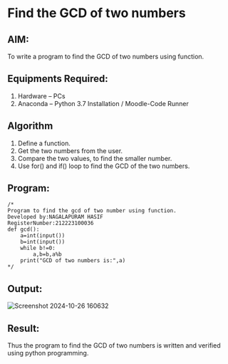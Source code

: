 # Find the GCD of two numbers

## AIM:
To write a program to find the GCD of two numbers using function.

## Equipments Required:
1. Hardware – PCs
2. Anaconda – Python 3.7 Installation / Moodle-Code Runner

## Algorithm
1. Define a function.
2. Get the two numbers from the user.
3. Compare the two values, to find the smaller number.
4. Use for() and if() loop to find the GCD of the two numbers.

## Program:
```
/*
Program to find the gcd of two number using function.
Developed by:NAGALAPURAM HASIF 
RegisterNumber:212223100036
def gcd():
    a=int(input())
    b=int(input())
    while b!=0:
        a,b=b,a%b
    print("GCD of two numbers is:",a)  
*/
```

## Output:

![Screenshot 2024-10-26 160632](https://github.com/user-attachments/assets/bc209c44-8e0d-4307-9b00-ca1c2b6782a9)


## Result:
Thus the program to find the GCD of two numbers is written and verified using python programming.
